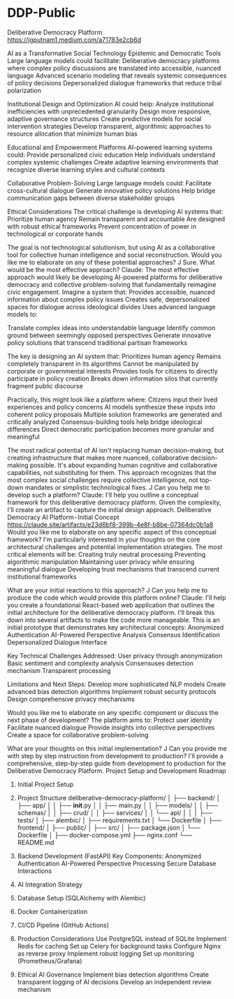 # DDP-Public
Deliberative Democracy Platform
https://jgputnam1.medium.com/a71783e2cb6d

AI as a Transformative Social Technology
Epistemic and Democratic Tools
Large language models could facilitate:
Deliberative democracy platforms where complex policy discussions are translated into accessible, nuanced language
Advanced scenario modeling that reveals systemic consequences of policy decisions
Depersonalized dialogue frameworks that reduce tribal polarization

Institutional Design and Optimization
AI could help:
Analyze institutional inefficiencies with unprecedented granularity
Design more responsive, adaptive governance structures
Create predictive models for social intervention strategies
Develop transparent, algorithmic approaches to resource allocation that minimize human bias

Educational and Empowerment Platforms
AI-powered learning systems could:
Provide personalized civic education
Help individuals understand complex systemic challenges
Create adaptive learning environments that recognize diverse learning styles and cultural contexts

Collaborative Problem-Solving
Large language models could:
Facilitate cross-cultural dialogue
Generate innovative policy solutions
Help bridge communication gaps between diverse stakeholder groups

Ethical Considerations
The critical challenge is developing AI systems that:
Prioritize human agency
Remain transparent and accountable
Are designed with robust ethical frameworks
Prevent concentration of power in technological or corporate hands

The goal is not technological solutionism, but using AI as a collaborative tool for collective human intelligence and social reconstruction.
Would you like me to elaborate on any of these potential approaches?
J
Sure. What would be the most effective approach?
Claude:
The most effective approach would likely be developing AI-powered platforms for deliberative democracy and collective problem-solving that fundamentally reimagine civic engagement.
Imagine a system that:
Provides accessible, nuanced information about complex policy issues
Creates safe, depersonalized spaces for dialogue across ideological divides
Uses advanced language models to:

Translate complex ideas into understandable language
Identify common ground between seemingly opposed perspectives
Generate innovative policy solutions that transcend traditional partisan frameworks

The key is designing an AI system that:
Prioritizes human agency
Remains completely transparent in its algorithms
Cannot be manipulated by corporate or governmental interests
Provides tools for citizens to directly participate in policy creation
Breaks down information silos that currently fragment public discourse

Practically, this might look like a platform where:
Citizens input their lived experiences and policy concerns
AI models synthesize these inputs into coherent policy proposals
Multiple solution frameworks are generated and critically analyzed
Consensus-building tools help bridge ideological differences
Direct democratic participation becomes more granular and meaningful

The most radical potential of AI isn't replacing human decision-making, but creating infrastructure that makes more nuanced, collaborative decision-making possible. It's about expanding human cognitive and collaborative capabilities, not substituting for them.
This approach recognizes that the most complex social challenges require collective intelligence, not top-down mandates or simplistic technological fixes.
J
Can you help me to develop such a platform?
Claude:
I'll help you outline a conceptual framework for this deliberative democracy platform. Given the complexity, I'll create an artifact to capture the initial design approach.
Deliberative Democracy AI Platform - Initial Concept
https://claude.site/artifacts/e23d6bf8-399b-4e8f-b8be-07364dc0b1a8
Would you like me to elaborate on any specific aspect of this conceptual framework? I'm particularly interested in your thoughts on the core architectural challenges and potential implementation strategies.
The most critical elements will be:
Creating truly neutral processing
Preventing algorithmic manipulation
Maintaining user privacy while ensuring meaningful dialogue
Developing trust mechanisms that transcend current institutional frameworks

What are your initial reactions to this approach?
J
Can you help me to produce the code which would provide this platform online?
Claude:
I'll help you create a foundational React-based web application that outlines the initial architecture for the deliberative democracy platform. I'll break this down into several artifacts to make the code more manageable.
This is an initial prototype that demonstrates key architectural concepts:
Anonymized Authentication
AI-Powered Perspective Analysis
Consensus Identification
Depersonalized Dialogue Interface

Key Technical Challenges Addressed:
User privacy through anonymization
Basic sentiment and complexity analysis
Consensuses detection mechanism
Transparent processing

Limitations and Next Steps:
Develop more sophisticated NLP models
Create advanced bias detection algorithms
Implement robust security protocols
Design comprehensive privacy mechanisms

Would you like me to elaborate on any specific component or discuss the next phase of development?
The platform aims to:
Protect user identity
Facilitate nuanced dialogue
Provide insights into collective perspectives
Create a space for collaborative problem-solving

What are your thoughts on this initial implementation?
J
Can you provide me with step by step instruction from development to production?
I'll provide a comprehensive, step-by-step guide from development to production for the Deliberative Democracy Platform.
Project Setup and Development Roadmap
1. Initial Project Setup
2. Project Structure
deliberative-democracy-platform/
│
├── backend/
│   ├── app/
│   │   ├── __init__.py
│   │   ├── main.py
│   │   ├── models/
│   │   ├── schemas/
│   │   ├── crud/
│   │   ├── services/
│   │   └── api/
│   │
│   ├── tests/
│   ├── alembic/
│   ├── requirements.txt
│   └── Dockerfile
│
├── frontend/
│   ├── public/
│   ├── src/
│   ├── package.json
│   └── Dockerfile
│
├── docker-compose.yml
├── nginx.conf
└── README.md
3. Backend Development (FastAPI)
Key Components:
Anonymized Authentication
AI-Powered Perspective Processing
Secure Database Interactions

4. AI Integration Strategy
5. Database Setup (SQLAlchemy with Alembic)
6. Docker Containerization
7. CI/CD Pipeline (GitHub Actions)
8. Production Considerations
Use PostgreSQL instead of SQLite
Implement Redis for caching
Set up Celery for background tasks
Configure Nginx as reverse proxy
Implement robust logging
Set up monitoring (Prometheus/Grafana)

9. Ethical AI Governance
Implement bias detection algorithms
Create transparent logging of AI decisions
Develop an independent review mechanism
